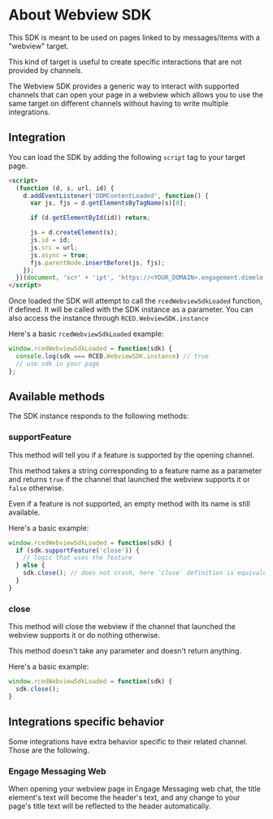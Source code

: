 # About Webview SDK

This SDK is meant to be used on pages linked to by messages/items with a "webview" target.

This kind of target is useful to create specific interactions that are not provided by channels.

The Webview SDK provides a generic way to interact with supported channels that can open your page in a webview which allows you to use the same target on different channels without having to write multiple integrations.

## Integration

You can load the SDK by adding the following `script` tag to your target page.

```html
<script>
  (function (d, s, url, id) {
    d.addEventListener('DOMContentLoaded', function() {
      var js, fjs = d.getElementsByTagName(s)[0];

      if (d.getElementById(id)) return;

      js = d.createElement(s);
      js.id = id;
      js.src = url;
      js.async = true;
      fjs.parentNode.insertBefore(js, fjs);
    });
  })(document, 'scr' + 'ipt', 'https://<YOUR_DOMAIN>.engagement.dimelo.com/webview/sdk.js', 'ed_webview_sdk_loader');
</script>
```

Once loaded the SDK will attempt to call the `rcedWebviewSdkLoaded` function, if defined. It will be called with the SDK instance as a parameter. You can also access the instance through `RCED.WebviewSDK.instance`

Here's a basic `rcedWebviewSdkLoaded` example:
```javascript
window.rcedWebviewSdkLoaded = function(sdk) {
  console.log(sdk === RCED.WebviewSDK.instance) // true
  // use sdk in your page
};
```

## Available methods

The SDK instance responds to the following methods:
### supportFeature

This method will tell you if a feature is supported by the opening channel.

This method takes a string corresponding to a feature name as a parameter and returns `true` if the channel that launched the webview supports it or `false` otherwise.

Even if a feature is not supported, an empty method with its name is still available.

Here's a basic example:
```javascript
window.rcedWebviewSdkLoaded = function(sdk) {
  if (sdk.supportFeature('close')) {
    // logic that uses the feature
  } else {
    sdk.close(); // does not crash, here `close` definition is equivalent to `function() {}`
  }
}
```

### close

This method will close the webview if the channel that launched the webview supports it or do nothing otherwise.

This method doesn't take any parameter and doesn't return anything.

Here's a basic example:
```javascript
window.rcedWebviewSdkLoaded = function(sdk) {
  sdk.close();
}
```

## Integrations specific behavior

Some integrations have extra behavior specific to their related channel. Those are the following.

### Engage Messaging Web

When opening your webview page in Engage Messaging web chat, the title element's text will become the header's text, and any change to your page's title text will be reflected to the header automatically.
